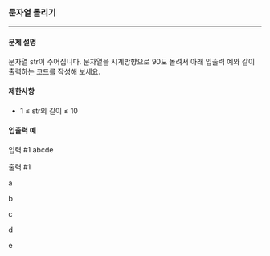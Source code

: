 ### 문자열 돌리기

***

#### 문제 설명

문자열 str이 주어집니다.
문자열을 시계방향으로 90도 돌려서 아래 입출력 예와 같이 출력하는 코드를 작성해 보세요.

#### 제한사항

- 1 ≤ str의 길이 ≤ 10

#### 입출력 예

입력 #1 abcde

출력 #1

a

b

c

d

e
